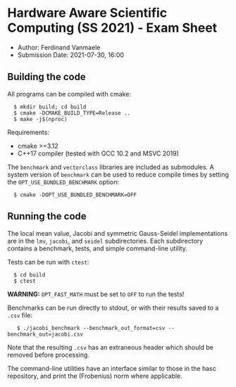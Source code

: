 # Hardware Aware Scientific Computing (SS 2021) - Exam Sheet
* Author: Ferdinand Vanmaele
* Submission Date: 2021-07-30, 16:00

## Building the code

All programs can be compiled with cmake:
```
  $ mkdir build; cd build
  $ cmake -DCMAKE_BUILD_TYPE=Release ..
  $ make -j$(nproc)
```
Requirements:
- cmake >=3.12
- C++17 compiler (tested with GCC 10.2 and MSVC 2019)

The `benchmark` and `vectorclass` libraries are included as submodules. A
system version of `benchmark` can be used to reduce compile times by setting
the `OPT_USE_BUNDLED_BENCHMARK` option:
```
  $ cmake -DOPT_USE_BUNDLED_BENCHMARK=OFF
```

## Running the code

The local mean value, Jacobi and symmetric Gauss-Seidel implementations are in
the `lmv`, `jacobi`, and `seidel` subdirectories. Each subdirectory contains a
benchmark, tests, and simple command-line utility.

Tests can be run with `ctest`:
```
  $ cd build
  $ ctest
```
**WARNING:** `OPT_FAST_MATH` must be set to `OFF` to run the tests!

Benchmarks can be run directly to stdout, or with their results saved to a `.csv` file:
```
   $ ./jacobi_benchmark --benchmark_out_format=csv --benchmark_out=jacobi.csv
```
Note that the resulting `.csv` has an extraneous header which should be removed before processing.

The command-line utilities have an interface similar to those in the hasc
repository, and print the (Frobenius) norm where applicable.

